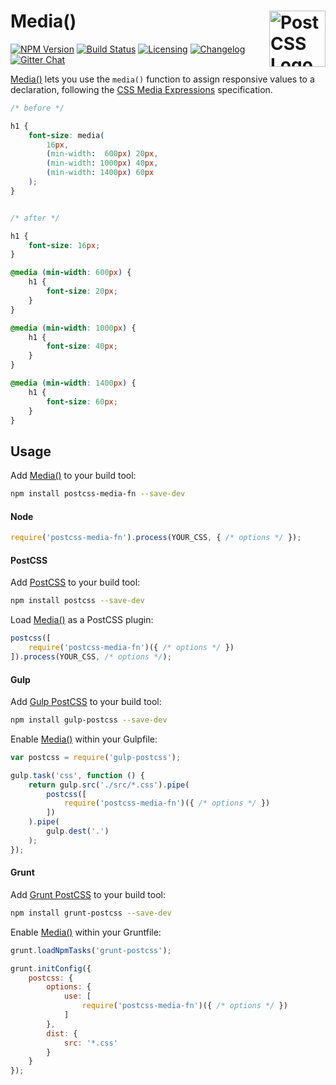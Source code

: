 # Media() [<img src="https://postcss.github.io/postcss/logo.svg" alt="PostCSS Logo" width="90" height="90" align="right">][postcss]

[![NPM Version][npm-img]][npm-url]
[![Build Status][cli-img]][cli-url]
[![Licensing][lic-image]][lic-url]
[![Changelog][log-image]][log-url]
[![Gitter Chat][git-image]][git-url]

[Media()] lets you use the `media()` function to assign responsive values to a declaration, following the [CSS Media Expressions] specification.

```css
/* before */

h1 {
	font-size: media(
		16px,
		(min-width:  600px) 20px,
		(min-width: 1000px) 40px,
		(min-width: 1400px) 60px
	);
}


/* after */

h1 {
	font-size: 16px;
}

@media (min-width: 600px) {
	h1 {
		font-size: 20px;
	}
}

@media (min-width: 1000px) {
	h1 {
		font-size: 40px;
	}
}

@media (min-width: 1400px) {
	h1 {
		font-size: 60px;
	}
}
```

## Usage

Add [Media()] to your build tool:

```bash
npm install postcss-media-fn --save-dev
```

#### Node

```js
require('postcss-media-fn').process(YOUR_CSS, { /* options */ });
```

#### PostCSS

Add [PostCSS] to your build tool:

```bash
npm install postcss --save-dev
```

Load [Media()] as a PostCSS plugin:

```js
postcss([
	require('postcss-media-fn')({ /* options */ })
]).process(YOUR_CSS, /* options */);
```

#### Gulp

Add [Gulp PostCSS] to your build tool:

```bash
npm install gulp-postcss --save-dev
```

Enable [Media()] within your Gulpfile:

```js
var postcss = require('gulp-postcss');

gulp.task('css', function () {
	return gulp.src('./src/*.css').pipe(
		postcss([
			require('postcss-media-fn')({ /* options */ })
		])
	).pipe(
		gulp.dest('.')
	);
});
```

#### Grunt

Add [Grunt PostCSS] to your build tool:

```bash
npm install grunt-postcss --save-dev
```

Enable [Media()] within your Gruntfile:

```js
grunt.loadNpmTasks('grunt-postcss');

grunt.initConfig({
	postcss: {
		options: {
			use: [
				require('postcss-media-fn')({ /* options */ })
			]
		},
		dist: {
			src: '*.css'
		}
	}
});
```

[npm-url]: https://www.npmjs.com/package/postcss-media-fn
[npm-img]: https://img.shields.io/npm/v/postcss-media-fn.svg
[cli-url]: https://travis-ci.org/jonathantneal/postcss-media-fn
[cli-img]: https://img.shields.io/travis/jonathantneal/postcss-media-fn.svg
[lic-url]: LICENSE.md
[lic-image]: https://img.shields.io/npm/l/postcss-media-fn.svg
[log-url]: CHANGELOG.md
[log-image]: https://img.shields.io/badge/changelog-md-blue.svg
[git-url]: https://gitter.im/postcss/postcss
[git-image]: https://img.shields.io/badge/chat-gitter-blue.svg

[Media()]: https://github.com/jonathantneal/postcss-media-fn
[CSS Media Expressions]: https://jonathantneal.github.io/media-expressions-spec/
[PostCSS]: https://github.com/postcss/postcss
[Gulp PostCSS]: https://github.com/postcss/gulp-postcss
[Grunt PostCSS]: https://github.com/nDmitry/grunt-postcss
